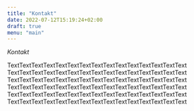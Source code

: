 ```yaml
---
title: "Kontakt"
date: 2022-07-12T15:19:24+02:00
draft: true
menu: "main"
---
```

*Kontakt*

TextTextTextTextTextTextTextTextTextTextTextTextTextTextText</br> TextTextTextTextTextTextTextTextTextTextTextTextTextTextText</br> 
TextTextTextTextTextTextTextTextTextTextTextTextTextTextText</br> 
TextTextTextTextTextTextTextTextTextTextTextTextTextTextText</br> 
TextTextTextTextTextTextTextTextTextTextTextTextTextTextText</br> 
TextTextTextTextTextTextTextTextTextTextTextTextTextTextText</br> 